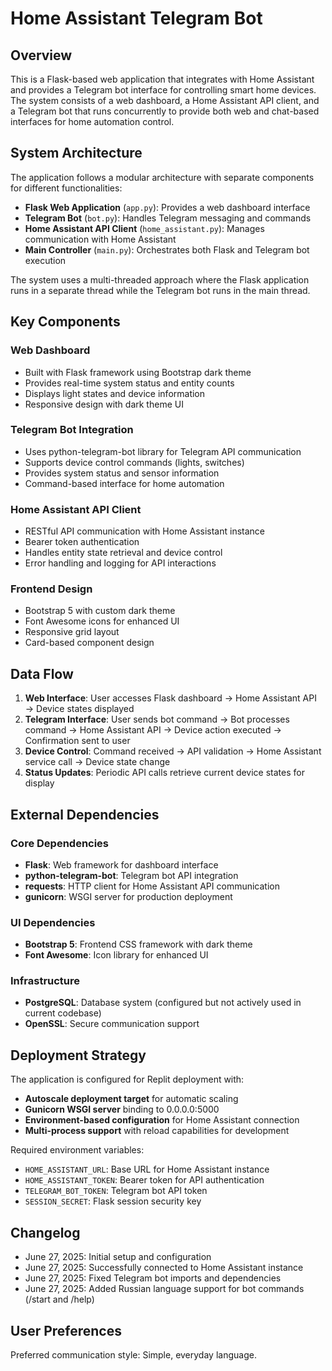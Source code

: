# Home Assistant Telegram Bot

## Overview

This is a Flask-based web application that integrates with Home Assistant and provides a Telegram bot interface for controlling smart home devices. The system consists of a web dashboard, a Home Assistant API client, and a Telegram bot that runs concurrently to provide both web and chat-based interfaces for home automation control.

## System Architecture

The application follows a modular architecture with separate components for different functionalities:

- **Flask Web Application** (`app.py`): Provides a web dashboard interface
- **Telegram Bot** (`bot.py`): Handles Telegram messaging and commands
- **Home Assistant API Client** (`home_assistant.py`): Manages communication with Home Assistant
- **Main Controller** (`main.py`): Orchestrates both Flask and Telegram bot execution

The system uses a multi-threaded approach where the Flask application runs in a separate thread while the Telegram bot runs in the main thread.

## Key Components

### Web Dashboard
- Built with Flask framework using Bootstrap dark theme
- Provides real-time system status and entity counts
- Displays light states and device information
- Responsive design with dark theme UI

### Telegram Bot Integration
- Uses python-telegram-bot library for Telegram API communication
- Supports device control commands (lights, switches)
- Provides system status and sensor information
- Command-based interface for home automation

### Home Assistant API Client
- RESTful API communication with Home Assistant instance
- Bearer token authentication
- Handles entity state retrieval and device control
- Error handling and logging for API interactions

### Frontend Design
- Bootstrap 5 with custom dark theme
- Font Awesome icons for enhanced UI
- Responsive grid layout
- Card-based component design

## Data Flow

1. **Web Interface**: User accesses Flask dashboard → Home Assistant API → Device states displayed
2. **Telegram Interface**: User sends bot command → Bot processes command → Home Assistant API → Device action executed → Confirmation sent to user
3. **Device Control**: Command received → API validation → Home Assistant service call → Device state change
4. **Status Updates**: Periodic API calls retrieve current device states for display

## External Dependencies

### Core Dependencies
- **Flask**: Web framework for dashboard interface
- **python-telegram-bot**: Telegram bot API integration
- **requests**: HTTP client for Home Assistant API communication
- **gunicorn**: WSGI server for production deployment

### UI Dependencies
- **Bootstrap 5**: Frontend CSS framework with dark theme
- **Font Awesome**: Icon library for enhanced UI

### Infrastructure
- **PostgreSQL**: Database system (configured but not actively used in current codebase)
- **OpenSSL**: Secure communication support

## Deployment Strategy

The application is configured for Replit deployment with:

- **Autoscale deployment target** for automatic scaling
- **Gunicorn WSGI server** binding to 0.0.0.0:5000
- **Environment-based configuration** for Home Assistant connection
- **Multi-process support** with reload capabilities for development

Required environment variables:
- `HOME_ASSISTANT_URL`: Base URL for Home Assistant instance
- `HOME_ASSISTANT_TOKEN`: Bearer token for API authentication
- `TELEGRAM_BOT_TOKEN`: Telegram bot API token
- `SESSION_SECRET`: Flask session security key

## Changelog

- June 27, 2025: Initial setup and configuration
- June 27, 2025: Successfully connected to Home Assistant instance
- June 27, 2025: Fixed Telegram bot imports and dependencies
- June 27, 2025: Added Russian language support for bot commands (/start and /help)

## User Preferences

Preferred communication style: Simple, everyday language.